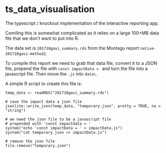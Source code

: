 # ts_data_visualisation
The typescript / knockout implementation of the interactive reporting app.

Comiling this is somewhat complicated as it relies on a large 100+MB data file that we don't want to put into R.

The data set is `201710gavi_summary.rds` from the Montagu report `native-201710gavi-method2`.

To compile this report we need to grab that data file, convert it to a JSON file, prepend the file with
`const impactData = ` and turn the file into a javascript file. Then move the `.js` into `data\`.

A simple R script to create this file is:
```
temp_data <- readRDS("201710gavi_summary.rds")

# save the impact data a json file
jsonlite::write_json(temp_data, "temporary.json", pretty = TRUE, na = "string")

# we need the json file to be a javascript file
# prepended with 'const impactdata = '
system("echo 'const impactData = ' > impactData.js")
system("cat temporary.json >> impactData.js")

# remove the json file
file.remove("temporary.json")
```
